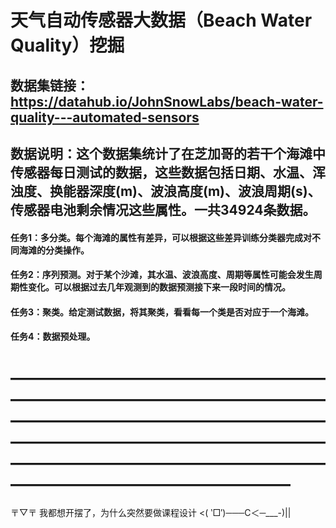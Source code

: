 # 天气自动传感器大数据（Beach Water Quality）挖掘
## 数据集链接：https://datahub.io/JohnSnowLabs/beach-water-quality---automated-sensors
## 数据说明：这个数据集统计了在芝加哥的若干个海滩中传感器每日测试的数据，这些数据包括日期、水温、浑浊度、换能器深度(m)、波浪高度(m)、波浪周期(s)、传感器电池剩余情况这些属性。一共34924条数据。

#### 任务1：多分类。每个海滩的属性有差异，可以根据这些差异训练分类器完成对不同海滩的分类操作。
#### 任务2：序列预测。对于某个沙滩，其水温、波浪高度、周期等属性可能会发生周期性变化。可以根据过去几年观测到的数据预测接下来一段时间的情况。
#### 任务3：聚类。给定测试数据，将其聚类，看看每一个类是否对应于一个海滩。
#### 任务4：数据预处理。
# ——————————————————————————————————————————————————————————————————————————————————————————————————————————
〒▽〒
我都想开摆了，为什么突然要做课程设计
<( ‵□′)───C＜─___-)||
